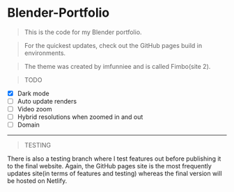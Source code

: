 # Blender-Portfolio
>This is the code for my Blender portfolio. 

>For the quickest updates, check out the GitHub pages build in environments.

>The theme was created by imfunniee and is called Fimbo(site 2).

>TODO
- [X] Dark mode
- [ ] Auto update renders
- [ ] Video zoom
- [ ] Hybrid resolutions when zoomed in and out
- [ ] Domain

-----------
>TESTING

There is also a testing branch where I test features out before publishing it to the final website. Again, the GitHub pages site is the most frequently updates site(in terms of features and testing) whereas the final version will be hosted on Netlify.
